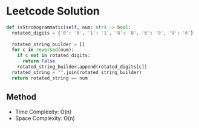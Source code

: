 # Leetcode Solution
```Python
def isStrobogrammatic(self, num: str) -> bool:
  rotated_digits = {'0': '0', '1': '1', '8': '8', '6': '9', '9': '6'}
  
  rotated_string_builder = []
  for c in reversed(num):
    if c not in rotated_digits:
      return False
    rotated_string_builder.append(rotated_digits[c])
  rotated_string = "".join(rotated_string_builder)
  return rotated_string == num
```

## Method
- Time Complexity: O(n)
- Space Complexity: O(n)
